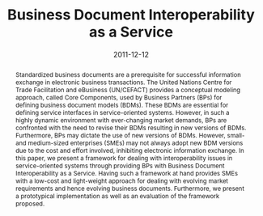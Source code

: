 ---
abstract: Standardized business documents are a prerequisite for successful information
  exchange in electronic business transactions. The United Nations Centre for Trade
  Facilitation and eBusiness (UN/CEFACT) provides a conceptual modeling approach,
  called Core Components, used by Business Partners (BPs) for defining business document
  models (BDMs). These BDMs are essential for defining service interfaces in service-oriented
  systems. However, in such a highly dynamic environment with ever-changing market
  demands, BPs are confronted with the need to revise their BDMs resulting in new
  versions of BDMs. Furthermore, BPs may dictate the use of new versions of BDMs.
  However, small- and medium-sized enterprises (SMEs) may not always adopt new BDM
  versions due to the cost and effort involved, inhibiting electronic information
  exchange. In this paper, we present a framework for dealing with interoperability
  issues in service-oriented systems through providing BPs with Business Document
  Interoperability as a Service. Having such a framework at hand provides SMEs with
  a low-cost and light-weight approach for dealing with evolving market requirements
  and hence evolving business documents. Furthermore, we present a prototypical implementation
  as well as an evaluation of the framework proposed.
authors:
- Christian Pichler
- Christian Huemer
- Manuel Wimmer
date: '2011-12-12'
featured: false
links:
- name: Publik
  url: https://publik.tuwien.ac.at/showentry.php?ID=201825&lang=2
publication: 'Vortrag: IEEE International Symposium on Service-Oriented System Engineering,
  Irvine, CA, USA; 12.12.2011 - 14.12.2011; in: "Proceedings of the 6th IEEE International
  Symposium on Service-Oriented System Engineering", (2011), S. 1 - 9'
publication_types:
- '1'
publishDate: '2011-12-12'
title: Business Document Interoperability as a Service
url_pdf: ''
---
